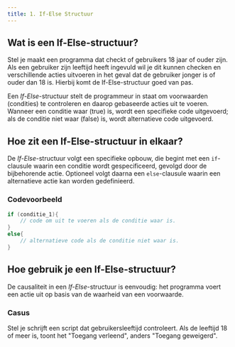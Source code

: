 ```yaml
---
title: 1. If-Else Structuur
---
```


## Wat is een If-Else-structuur?
Stel je maakt een programma dat checkt of gebruikers 18 jaar of ouder zijn. 
Als een gebruiker zijn leeftijd heeft ingevuld wil je dit kunnen checken en verschillende acties uitvoeren in het geval dat de gebruiker jonger is of ouder dan 18 is. Hierbij komt de If-Else-structuur goed van pas.

Een *If-Else*-structuur stelt de programmeur in staat om voorwaarden (condities) te controleren en daarop gebaseerde acties uit te voeren. Wanneer een conditie waar (true) is, wordt een specifieke code uitgevoerd; als de conditie niet waar (false) is, wordt alternatieve code uitgevoerd.

## Hoe zit een If-Else-structuur in elkaar?
De *If-Else*-structuur volgt een specifieke opbouw, die begint met een `if`-clausule waarin een conditie wordt gespecificeerd, gevolgd door de bijbehorende actie. Optioneel volgt daarna een `else`-clausule waarin een alternatieve actie kan worden gedefinieerd.

### Codevoorbeeld
```C#
if (conditie_1){
    // code om uit te voeren als de conditie waar is.
}
else{
    // alternatieve code als de conditie niet waar is.
}
```

## Hoe gebruik je een If-Else-structuur?
De causaliteit in een *If-Else*-structuur is eenvoudig: het programma voert een actie uit op basis van de waarheid van een voorwaarde.

### Casus
Stel je schrijft een script dat gebruikersleeftijd controleert. Als de leeftijd 18 of meer is, toont het "Toegang verleend", anders "Toegang geweigerd".
